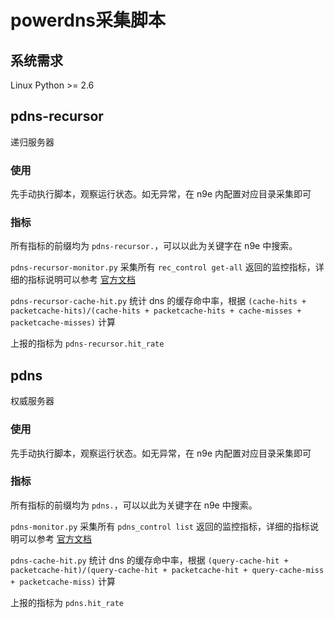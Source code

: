 # powerdns采集脚本
## 系统需求

Linux 
Python >= 2.6

## pdns-recursor
递归服务器
### 使用

先手动执行脚本，观察运行状态。如无异常，在 n9e 内配置对应目录采集即可

### 指标
所有指标的前缀均为 `pdns-recursor.`，可以以此为关键字在 n9e 中搜索。

`pdns-recursor-monitor.py` 采集所有 `rec_control get-all` 返回的监控指标，详细的指标说明可以参考 [官方文档](https://doc.powerdns.com/recursor/metrics.html#using-rec-control)

`pdns-recursor-cache-hit.py` 统计 dns 的缓存命中率，根据 `(cache-hits + packetcache-hits)/(cache-hits + packetcache-hits + cache-misses + packetcache-misses)` 计算

上报的指标为 `pdns-recursor.hit_rate`

## pdns
权威服务器
### 使用

先手动执行脚本，观察运行状态。如无异常，在 n9e 内配置对应目录采集即可

### 指标
所有指标的前缀均为 `pdns.`，可以以此为关键字在 n9e 中搜索。

`pdns-monitor.py` 采集所有 `pdns_control list` 返回的监控指标，详细的指标说明可以参考 [官方文档](https://doc.powerdns.com/authoritative/performance.html#performance-monitoring)

`pdns-cache-hit.py` 统计 dns 的缓存命中率，根据 `(query-cache-hit + packetcache-hit)/(query-cache-hit + packetcache-hit + query-cache-miss + packetcache-miss)` 计算

上报的指标为 `pdns.hit_rate`
